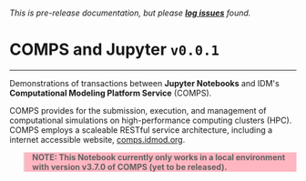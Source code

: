 ###### This is pre-release documentation, but please **[log issues](https://github.com/InstituteforDiseaseModeling/jupyter-notebooks-comps/issues)** found.

# COMPS and Jupyter `v0.0.1`

***

Demonstrations of transactions between **Jupyter Notebooks** and IDM's **Computational Modeling Platform Service** (COMPS).

COMPS provides for the submission, execution, and management of computational simulations on high-performance computing clusters (HPC). COMPS employs a scaleable RESTful service architecture, including a internet accessible website, [comps.idmod.org](https://comps.idmod.org).

<blockquote style="background:lightpink"><b>NOTE: This Notebook currently only works in a local environment with version v3.7.0 of COMPS (yet to be released).</b></blockquote>